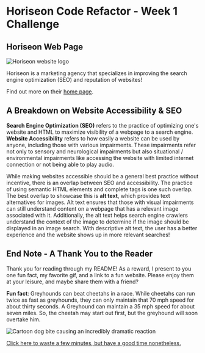 # Horiseon Code Refactor - Week 1 Challenge 

## Horiseon Web Page 

![Horiseon website logo](https://github.com/AshisPatel/Horiseon-Week-1-Challenge/blob/main/assets/images/Horiseon-Logo.png)

Horiseon is a marketing agency that specializes in improving the search engine optimization (SEO) and reputation of websites! 

Find out more on their [home page](https://ashispatel.github.io/Horiseon-Week-1-Challenge/).

## A Breakdown on Website Accessibility & SEO 

**Search Engine Optimization (SEO)** refers to the practice of optimizing one's website and HTML to maximize visibility of a webpage to a search engine. **Website Accessibility** refers to how easily a website can be used by anyone, including those with various impairments. These impairments refer not only to sensory and neurological impairments but also situational / environmental impairments like accessing the website with limited internet connection or not being able to play audio. 

While making websites accessible should be a general best practice without incentive, there is an overlap between SEO and accessibility. The practice of using semantic HTML elements and complete tags is one such overlap. The best overlap to showcase this is **alt text**, which provides text alternatives for images. Alt text ensures that those with visual impairments can still understand content on a webpage that has a relevant image associated with it. Additionally, the alt text helps search engine crawlers understand the context of the image to determine if the image should be displayed in an image search. With descriptive alt text, the user has a better experience and the website shows up in more relevant searches! 

## End Note - A Thank You to the Reader 

Thank you for reading through my README! As a reward, I present to you one fun fact, my favorite gif, and a link to a fun website. Please enjoy them at your leisure, and maybe share them with a friend? 

**Fun fact**: Greyhounds can beat cheetahs in a race. While cheetahs can run twice as fast as greyhounds, they can only maintain that 70 mph speed for about thirty seconds. A Greyhound can maintain a 35 mph speed for about seven miles. So, the cheetah may start out first, but the greyhound will soon overtake him.

![Cartoon dog bite causing an incredibly dramatic reaction](https://github.com/AshisPatel/Horiseon-Week-1-Challenge/blob/main/assets/images/dog_bite.gif)

[Click here to waste a few minutes, but have a good time nonetheless.](https://pointerpointer.com/)

